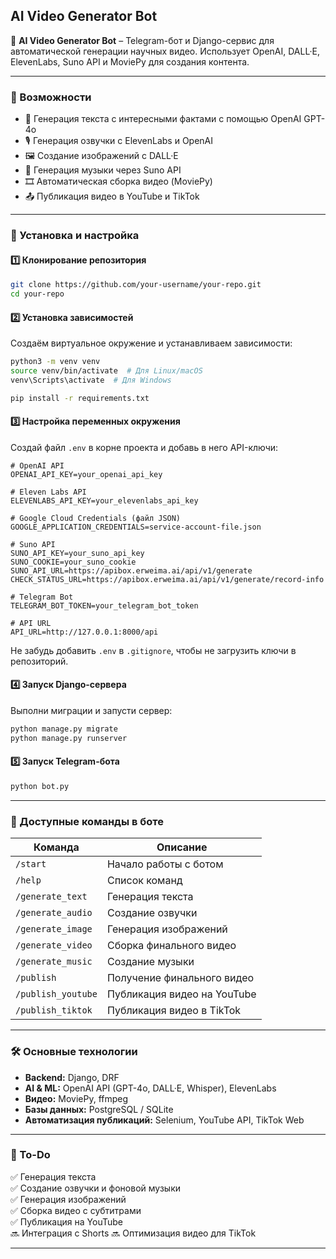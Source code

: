 ## **AI Video Generator Bot**
🎥 **AI Video Generator Bot** – Telegram-бот и Django-сервис для автоматической генерации научных видео. Использует OpenAI, DALL·E, ElevenLabs, Suno API и MoviePy для создания контента.

---

### **📌 Возможности**
- 🔹 Генерация текста с интересными фактами с помощью OpenAI GPT-4o  
- 🎙 Генерация озвучки с ElevenLabs и OpenAI  
- 🖼 Создание изображений с DALL·E  
- 🎵 Генерация музыки через Suno API  
- 🎞 Автоматическая сборка видео (MoviePy)  
- 📤 Публикация видео в YouTube и TikTok  

---

### **🚀 Установка и настройка**
#### **1️⃣ Клонирование репозитория**
```bash
git clone https://github.com/your-username/your-repo.git
cd your-repo
```

#### **2️⃣ Установка зависимостей**
Создаём виртуальное окружение и устанавливаем зависимости:
```bash
python3 -m venv venv
source venv/bin/activate  # Для Linux/macOS
venv\Scripts\activate  # Для Windows

pip install -r requirements.txt
```

#### **3️⃣ Настройка переменных окружения**
Создай файл `.env` в корне проекта и добавь в него API-ключи:

```plaintext
# OpenAI API
OPENAI_API_KEY=your_openai_api_key

# Eleven Labs API
ELEVENLABS_API_KEY=your_elevenlabs_api_key

# Google Cloud Credentials (файл JSON)
GOOGLE_APPLICATION_CREDENTIALS=service-account-file.json

# Suno API
SUNO_API_KEY=your_suno_api_key
SUNO_COOKIE=your_suno_cookie
SUNO_API_URL=https://apibox.erweima.ai/api/v1/generate
CHECK_STATUS_URL=https://apibox.erweima.ai/api/v1/generate/record-info

# Telegram Bot
TELEGRAM_BOT_TOKEN=your_telegram_bot_token

# API URL
API_URL=http://127.0.0.1:8000/api
```

Не забудь добавить `.env` в `.gitignore`, чтобы не загрузить ключи в репозиторий.

#### **4️⃣ Запуск Django-сервера**
Выполни миграции и запусти сервер:
```bash
python manage.py migrate
python manage.py runserver
```

#### **5️⃣ Запуск Telegram-бота**
```bash
python bot.py
```

---

### **📜 Доступные команды в боте**
| Команда             | Описание                                    |
|---------------------|--------------------------------------------|
| `/start`           | Начало работы с ботом                      |
| `/help`            | Список команд                              |
| `/generate_text`   | Генерация текста                          |
| `/generate_audio`  | Создание озвучки                          |
| `/generate_image`  | Генерация изображений                     |
| `/generate_video`  | Сборка финального видео                    |
| `/generate_music`  | Создание музыки                           |
| `/publish`         | Получение финального видео                 |
| `/publish_youtube` | Публикация видео на YouTube               |
| `/publish_tiktok`  | Публикация видео в TikTok                 |

---

### **🛠 Основные технологии**
- **Backend:** Django, DRF  
- **AI & ML:** OpenAI API (GPT-4o, DALL·E, Whisper), ElevenLabs  
- **Видео:** MoviePy, ffmpeg  
- **Базы данных:** PostgreSQL / SQLite  
- **Автоматизация публикаций:** Selenium, YouTube API, TikTok Web  

---

### **📌 To-Do**
✅ Генерация текста  
✅ Создание озвучки и фоновой музыки  
✅ Генерация изображений  
✅ Сборка видео с субтитрами  
✅ Публикация на YouTube  
🔜 Интеграция с Shorts
🔜 Оптимизация видео для TikTok  

---



